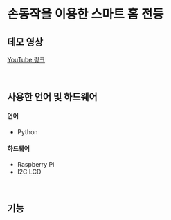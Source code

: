 # 손동작을 이용한 스마트 홈 전등
## 데모 영상
[YouTube 링크](https://www.youtube.com/watch?v=yEzKKdXt8EY)

</br>

## 사용한 언어 및 하드웨어
#### 언어
- Python
#### 하드웨어
- Raspberry Pi
- I2C LCD 

</br>

## 기능
